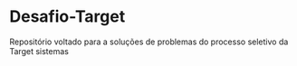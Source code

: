 # Desafio-Target
Repositório voltado para a soluções de problemas do processo seletivo da Target sistemas
